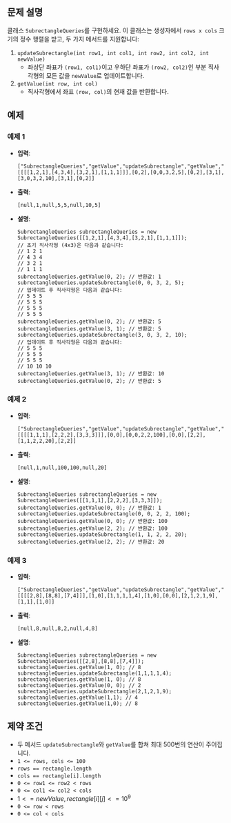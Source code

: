 ## 문제 설명

클래스 `SubrectangleQueries`를 구현하세요. 이 클래스는 생성자에서 `rows x cols` 크기의 정수 행렬을 받고, 두 가지 메서드를 지원합니다:

1. `updateSubrectangle(int row1, int col1, int row2, int col2, int newValue)`
    - 좌상단 좌표가 `(row1, col1)`이고 우하단 좌표가 `(row2, col2)`인 부분 직사각형의 모든 값을 `newValue`로 업데이트합니다.
2. `getValue(int row, int col)`
    - 직사각형에서 좌표 `(row, col)`의 현재 값을 반환합니다.

## 예제

### 예제 1

- **입력**:
  ```plaintext
  ["SubrectangleQueries","getValue","updateSubrectangle","getValue","getValue","updateSubrectangle","getValue","getValue"]
  [[[[1,2,1],[4,3,4],[3,2,1],[1,1,1]]],[0,2],[0,0,3,2,5],[0,2],[3,1],[3,0,3,2,10],[3,1],[0,2]]
  ```
- **출력**:
  ```plaintext
  [null,1,null,5,5,null,10,5]
  ```
- **설명**:
  ```plaintext
  SubrectangleQueries subrectangleQueries = new SubrectangleQueries([[1,2,1],[4,3,4],[3,2,1],[1,1,1]]);
  // 초기 직사각형 (4x3)은 다음과 같습니다:
  // 1 2 1
  // 4 3 4
  // 3 2 1
  // 1 1 1
  subrectangleQueries.getValue(0, 2); // 반환값: 1
  subrectangleQueries.updateSubrectangle(0, 0, 3, 2, 5);
  // 업데이트 후 직사각형은 다음과 같습니다:
  // 5 5 5
  // 5 5 5
  // 5 5 5
  // 5 5 5
  subrectangleQueries.getValue(0, 2); // 반환값: 5
  subrectangleQueries.getValue(3, 1); // 반환값: 5
  subrectangleQueries.updateSubrectangle(3, 0, 3, 2, 10);
  // 업데이트 후 직사각형은 다음과 같습니다:
  // 5 5 5
  // 5 5 5
  // 5 5 5
  // 10 10 10
  subrectangleQueries.getValue(3, 1); // 반환값: 10
  subrectangleQueries.getValue(0, 2); // 반환값: 5
  ```

### 예제 2

- **입력**:
  ```plaintext
  ["SubrectangleQueries","getValue","updateSubrectangle","getValue","getValue","updateSubrectangle","getValue"]
  [[[[1,1,1],[2,2,2],[3,3,3]]],[0,0],[0,0,2,2,100],[0,0],[2,2],[1,1,2,2,20],[2,2]]
  ```
- **출력**:
  ```plaintext
  [null,1,null,100,100,null,20]
  ```
- **설명**:
  ```plaintext
  SubrectangleQueries subrectangleQueries = new SubrectangleQueries([[1,1,1],[2,2,2],[3,3,3]]);
  subrectangleQueries.getValue(0, 0); // 반환값: 1
  subrectangleQueries.updateSubrectangle(0, 0, 2, 2, 100);
  subrectangleQueries.getValue(0, 0); // 반환값: 100
  subrectangleQueries.getValue(2, 2); // 반환값: 100
  subrectangleQueries.updateSubrectangle(1, 1, 2, 2, 20);
  subrectangleQueries.getValue(2, 2); // 반환값: 20
  ```

### 예제 3

- **입력**:
  ```plaintext
  ["SubrectangleQueries","getValue","updateSubrectangle","getValue","getValue","updateSubrectangle","getValue","getValue"]
  [[[[2,8],[8,8],[7,4]]],[1,0],[1,1,1,1,4],[1,0],[0,0],[2,1,2,1,9],[1,1],[1,0]]
  ```
- **출력**:
  ```plaintext
  [null,8,null,8,2,null,4,8]
  ```
- **설명**:
  ```plaintext
  SubrectangleQueries subrectangleQueries = new SubrectangleQueries([[2,8],[8,8],[7,4]]);
  subrectangleQueries.getValue(1, 0); // 8
  subrectangleQueries.updateSubrectangle(1,1,1,1,4);
  subrectangleQueries.getValue(1, 0); // 8
  subrectangleQueries.getValue(0, 0); // 2
  subrectangleQueries.updateSubrectangle(2,1,2,1,9);
  subrectangleQueries.getValue(1,1); // 4
  subrectangleQueries.getValue(1,0); // 8
  ```

## 제약 조건

- 두 메서드 `updateSubrectangle`와 `getValue`를 합쳐 최대 500번의 연산이 주어집니다.
- `1 <= rows, cols <= 100`
- `rows == rectangle.length`
- `cols == rectangle[i].length`
- `0 <= row1 <= row2 < rows`
- `0 <= col1 <= col2 < cols`
- $`1 <= newValue, rectangle[i][j] <= 10^9`$
- `0 <= row < rows`
- `0 <= col < cols`